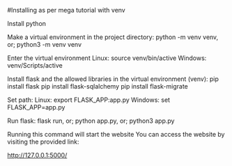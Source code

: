 #Installing as per mega tutorial with venv

Install python

Make a virtual environment in the project directory:
python -m venv venv, or;
python3 -m venv venv

Enter the virtual environment 
Linux: source venv/bin/active
Windows: venv/Scripts/active

Install flask and the allowed libraries in the virtual environment (venv):
pip install flask
pip install flask-sqlalchemy
pip install flask-migrate

Set path:
Linux: export FLASK_APP:app.py
Windows: set FLASK_APP=app.py

Run flask:
flask run, or;
python app.py, or;
python3 app.py

Running this command will start the website
You can access the website by visiting the provided link:

http://127.0.0.1:5000/